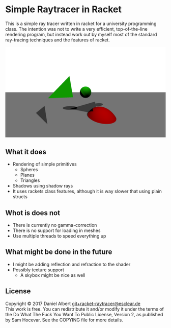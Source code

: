 # Simple Raytracer in Racket
This is a simple ray tracer written in racket for a university programming class.
The intention was not to write a very efficient, top-of-the-line rendering program,
but instead work out by myself most of the standard ray-tracing techniques and
the features of racket.

![example image](images/fhd-sample.png)

## What it does
* Rendering of simple primitives
  * Spheres
  * Planes
  * Triangles
* Shadows using shadow rays
* It uses rackets class features, although it is way slower that using plain structs

## Whot is does not
* There is currently no gamma-correction
* There is no support for loading in meshes
* Use multiple threads to speed everything up

## What might be done in the future
* I might be adding reflection and refraction to the shader
* Possibly texture support
  * A skybox might be nice as well

## License
Copyright © 2017 Daniel Albert <git+racket-raytracer@esclear.de>  
This work is free. You can redistribute it and/or modify it under the
terms of the Do What The Fuck You Want To Public License, Version 2,
as published by Sam Hocevar. See the COPYING file for more details.
